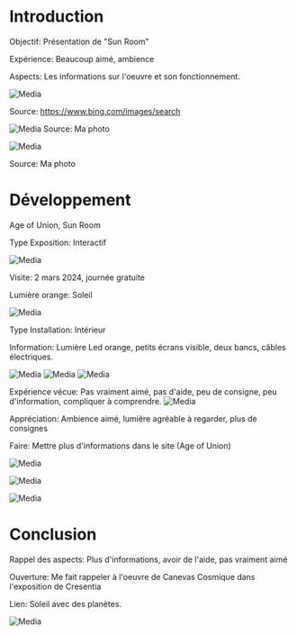 # Introduction 
Objectif: Présentation de "Sun Room" 

Expérience: Beaucoup aimé, ambience

Aspects: Les informations sur l'oeuvre et son fonctionnement.

![Media](Media/age_union.jpg)

Source: https://www.bing.com/images/search

![Media](Media/entrer_expo.jpg) 
Source: Ma photo

![Media](Media/dispositif_sunroom.JPG)

Source: Ma photo

# Développement 
Age of Union, Sun Room
    
Type Exposition: Interactif

![Media](Media/dispositif_sunroom.JPG) 
 
Visite: 2 mars 2024, journée gratuite
    
Lumière orange: Soleil

![Media](Media/lumiere_rouge2.jpg)
    
Type Installation: Intérieur
 
Information: Lumière Led orange, petits écrans visible, deux bancs, câbles électriques.

![Media](Media/2_ecrans.jpg)
![Media](Media/banc_sunroom.jpg)
![Media](Media/peit_escalier.jpg)
    
Expérience vécue: Pas vraiment aimé, pas d'aide, peu de consigne, peu d'information, compliquer à  comprendre.
![Media](Media/note_2.jpg)
    
Appréciation: Ambience aimé, lumière agréable à regarder, plus de consignes
    
Faire: Mettre plus d'informations dans le site (Age of Union) 

![Media](Media/lumiere_rouge2.jpg)

![Media](Media/note_2.jpg)

![Media](Media/note_expo.jpg)

 # Conclusion 
 Rappel des aspects: Plus d'informations, avoir de l'aide, pas vraiment aimé
 
 Ouverture: Me fait rappeler à l'oeuvre de Canevas Cosmique dans l'exposition de Cresentia
 
 Lien: Soleil avec des planètes. 

![Media](Media/canevas-cosmique_installation.jpg)
 
